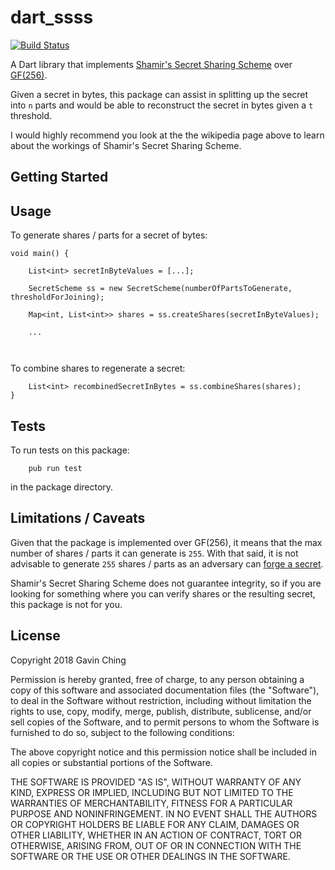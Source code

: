 # dart_ssss 

[![Build Status](https://travis-ci.org/gching/dart_ssss.svg?branch=master)](https://travis-ci.org/gching/dart_ssss)


A Dart library that implements [Shamir's Secret Sharing Scheme](https://en.wikipedia.org/wiki/Shamir%27s_Secret_Sharing) 
over [GF(256)](http://www.cs.utsa.edu/~wagner/laws/FFM.html).

Given a secret in bytes, this package can assist in splitting up the secret into `n` parts and would be able to 
reconstruct the secret in bytes given a `t` threshold.

I would highly recommend you look at the the wikipedia page above to learn about the workings of Shamir's Secret Sharing
Scheme.

## Getting Started


## Usage 

To generate shares / parts for a secret of bytes:

```
void main() {
    
    List<int> secretInByteValues = [...];
    
    SecretScheme ss = new SecretScheme(numberOfPartsToGenerate, thresholdForJoining);
    
    Map<int, List<int>> shares = ss.createShares(secretInByteValues);
    
    ...
      
     
```

To combine shares to regenerate a secret:

```
    List<int> recombinedSecretInBytes = ss.combineShares(shares);
}
```

## Tests

To run tests on this package:

```
    pub run test 
```

in the package directory.


## Limitations / Caveats

Given that the package is implemented over GF(256), it means that the max number of shares / parts it can generate is 
`255`. With that said, it is not advisable to generate `255` shares / parts as an adversary can 
[forge a secret](https://crypto.stackexchange.com/questions/54578/how-to-forge-a-shamir-secret-share).    

Shamir's Secret Sharing Scheme does not guarantee integrity, so if you are looking for something where you can verify
shares or the resulting secret, this package is not for you.

## License

Copyright 2018 Gavin Ching

Permission is hereby granted, free of charge, to any person obtaining a copy of this software and associated documentation files (the "Software"), to deal in the Software without restriction, including without limitation the rights to use, copy, modify, merge, publish, distribute, sublicense, and/or sell copies of the Software, and to permit persons to whom the Software is furnished to do so, subject to the following conditions:

The above copyright notice and this permission notice shall be included in all copies or substantial portions of the Software.

THE SOFTWARE IS PROVIDED "AS IS", WITHOUT WARRANTY OF ANY KIND, EXPRESS OR IMPLIED, INCLUDING BUT NOT LIMITED TO THE WARRANTIES OF MERCHANTABILITY, FITNESS FOR A PARTICULAR PURPOSE AND NONINFRINGEMENT. IN NO EVENT SHALL THE AUTHORS OR COPYRIGHT HOLDERS BE LIABLE FOR ANY CLAIM, DAMAGES OR OTHER LIABILITY, WHETHER IN AN ACTION OF CONTRACT, TORT OR OTHERWISE, ARISING FROM, OUT OF OR IN CONNECTION WITH THE SOFTWARE OR THE USE OR OTHER DEALINGS IN THE SOFTWARE.

